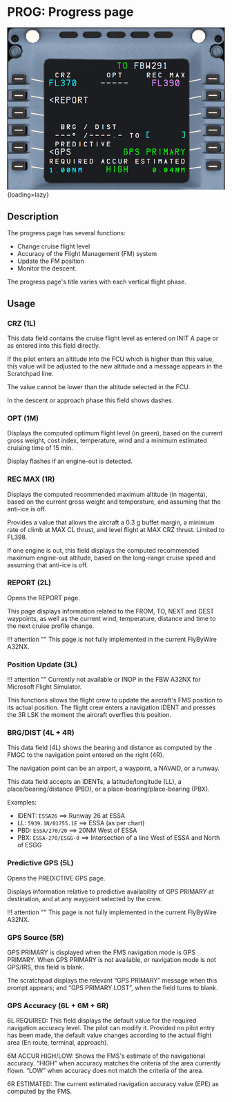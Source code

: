 # PROG: Progress page

![MCDU PROG](../../assets/a32nx-briefing/mcdu/mcdu-prog-page.png){loading=lazy}

## Description

The progress page has several functions:

- Change cruise flight level
- Accuracy of the Flight Management (FM) system
- Update the FM position
- Monitor the descent.

The progress page's title varies with each vertical flight phase.

## Usage

### CRZ (1L)

This data field contains the cruise flight level as entered on INIT A page or as entered into this field directly.

If the pilot enters an altitude into the FCU which is higher than this value, this value will be adjusted to the new 
altitude and a message appears in the Scratchpad line.

The value cannot be lower than the altitude selected in the FCU.

In the descent or approach phase this field shows dashes.

### OPT (1M)

Displays the computed optimum flight level (in green), based on the current gross weight, cost index, temperature, 
wind and a minimum estimated cruising time of 15 min.

Display flashes if an engine-out is detected.

### REC MAX (1R)

Displays the computed recommended maximum altitude (in magenta), based on the current gross weight and temperature, 
and assuming that the anti-ice is off.

Provides a value that allows the aircraft a 0.3 g buffet margin, a minimum rate of climb at MAX CL thrust, and level 
flight at MAX CRZ thrust. Limited to FL398.

If one engine is out, this field displays the computed recommended maximum engine-out altitude, based on the 
long-range cruise speed and assuming that anti-ice is off.

### REPORT (2L)

Opens the REPORT page.

This page displays information related to the FROM, TO, NEXT and DEST waypoints, as well as the current wind, 
temperature, distance and time to the next cruise profile change.

!!! attention ""
    This page is not fully implemented in the current FlyByWire A32NX.

### Position Update (3L)

!!! attention ""
    Currently not available or INOP in the FBW A32NX for Microsoft Flight Simulator.

This functions allows the flight crew to update the aircraft's FMS position to its actual position. The flight crew 
enters a navigation IDENT and presses the 3R LSK the moment the aircraft overflies this position.

### BRG/DIST (4L + 4R)

This data field (4L) shows the bearing and distance as computed by the FMGC to the navigation point entered on the 
right (4R).

The navigation point can be an airport, a waypoint, a NAVAID, or a runway.

This data field accepts an IDENTs, a latitude/longitude (LL), a place/bearing/distance (PBD), or a 
place-bearing/place-bearing (PBX).

Examples:

- IDENT: `ESSA26` ==> Runway 26 at ESSA
- LL: `5939.1N/01755.1E` ==> ESSA (as per chart)
- PBD: `ESSA/270/20` ==> 20NM West of ESSA
- PBX: `ESSA-270/ESGG-0` ==> Intersection of a line West of ESSA and North of ESGG

### Predictive GPS (5L)

Opens the PREDICTIVE GPS page.

Displays information relative to predictive availability of GPS PRIMARY at destination, and at any waypoint selected 
by the crew.

!!! attention ""
    This page is not fully implemented in the current FlyByWire A32NX.

### GPS Source (5R)

GPS PRIMARY is displayed when the FMS navigation mode is GPS PRIMARY. When GPS PRIMARY is not available, or 
navigation mode is not GPS/IRS, this field is blank.

The scratchpad displays the relevant “GPS PRIMARY″ message when this prompt appears; and “GPS PRIMARY LOST”, when 
the field turns to blank.

### GPS Accuracy (6L + 6M + 6R)

6L REQUIRED: This field displays the default value for the required navigation accuracy level. The pilot can modify 
it. Provided no pilot entry has been made, the default value changes according to the actual flight area (En route, 
terminal, approach).

6M ACCUR HIGH/LOW: Shows the FMS's estimate of the navigational accuracy. “HIGH” when accuracy matches the criteria 
of the area currently flown. “LOW” when accuracy does not match the criteria of the area.

6R ESTIMATED: The current estimated navigation accuracy value (EPE) as computed by the FMS.

